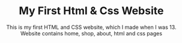 <div align="center">
<h1>My First Html & Css Website</h1>
<longdesc>This is my first HTML and CSS website, which I made when I was 13.</longdesc><br>
<longdesc>Website contains home, shop, about, html and css pages</longdesc>
</div>
